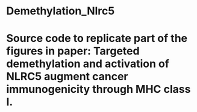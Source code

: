 # Demethylation_Nlrc5
# Source code to replicate part of the figures in paper: Targeted demethylation and activation of NLRC5 augment cancer immunogenicity through MHC class I. 
